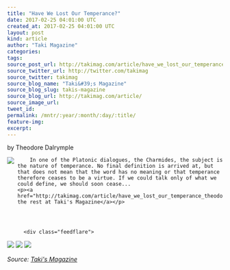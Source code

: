 ```yaml
---
title: "Have We Lost Our Temperance?"
date: 2017-02-25 04:01:00 UTC
created_at: 2017-02-25 04:01:00 UTC
layout: post
kind: article
author: "Taki Magazine"
categories: 
tags: 
source_post_url: http://takimag.com/article/have_we_lost_our_temperance_theodore_dalrymple
source_twitter_url: http://twitter.com/takimag
source_twitter: takimag
source_blog_name: "Taki&#39;s Magazine"
source_blog_slug: takis-magazine
source_blog_url: http://takimag.com/article/
source_image_url: 
tweet_id:
permalink: /mntr/:year/:month/:day/:title/
feature-img: 
excerpt:
---
```

by Theodore Dalrymple<br>
	  

<img src="http://takimag.com/images/uploads/resistancedalrymplebigstcok.jpg" style="float:left;margin-right:8px;">
	






	
		In one of the Platonic dialogues, the Charmides, the subject is the nature of temperance. No final definition is arrived at, but that does not mean that the word has no meaning or that temperance therefore ceases to be a virtue. If we could talk only of what we could define, we should soon cease...
	<p><a href="http://takimag.com/article/have_we_lost_our_temperance_theodore_dalrymple">Read the rest at Taki's Magazine</a></p>
						
	  
	  
	  
	  <div class="feedflare">
<a href="http://feeds.feedburner.com/~ff/takimag?a=0C_kTZfMRVU:_C2pThg1TT4:yIl2AUoC8zA"><img src="http://feeds.feedburner.com/~ff/takimag?d=yIl2AUoC8zA" border="0"></a> <a href="http://feeds.feedburner.com/~ff/takimag?a=0C_kTZfMRVU:_C2pThg1TT4:qj6IDK7rITs"><img src="http://feeds.feedburner.com/~ff/takimag?d=qj6IDK7rITs" border="0"></a> <a href="http://feeds.feedburner.com/~ff/takimag?a=0C_kTZfMRVU:_C2pThg1TT4:gIN9vFwOqvQ"><img src="http://feeds.feedburner.com/~ff/takimag?i=0C_kTZfMRVU:_C2pThg1TT4:gIN9vFwOqvQ" border="0"></a>
</div><img src="http://feeds.feedburner.com/~r/takimag/~4/0C_kTZfMRVU" height="1" width="1" alt=""><div class="">
    <i>Source: <a href="http://takimag.com/article/">Taki&#39;s Magazine</a></i>
</div>

